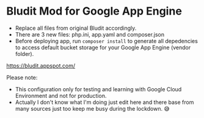 # Bludit Mod for Google App Engine

- Replace all files from original Bludit accordingly.
- There are 3 new files: php.ini, app.yaml and composer.json
- Before deploying app, run `composer install` to generate all depedencies to access default bucket storage for your Google App Engine (vendor folder).

https://bludit.appspot.com/

Please note:
- This configuration only for testing and learning with Google Cloud Environment and not for production.
- Actually I don't know what I'm doing just edit here and there base from many sources just too keep me busy during the lockdown. 😅
